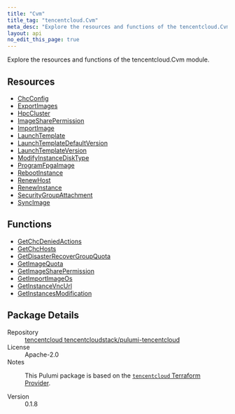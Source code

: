 ```yaml
---
title: "Cvm"
title_tag: "tencentcloud.Cvm"
meta_desc: "Explore the resources and functions of the tencentcloud.Cvm module."
layout: api
no_edit_this_page: true
---
```


<!-- WARNING: this file was generated by Pulumi Docs Generator. -->
<!-- Do not edit by hand unless you're certain you know what you are doing! -->

Explore the resources and functions of the tencentcloud.Cvm module.

<h2 id="resources">Resources</h2>
<ul class="api">
    <li><a href="chcconfig/" title="ChcConfig"><span class="api-symbol api-symbol--resource"></span>ChcConfig</a></li>
    <li><a href="exportimages/" title="ExportImages"><span class="api-symbol api-symbol--resource"></span>ExportImages</a></li>
    <li><a href="hpccluster/" title="HpcCluster"><span class="api-symbol api-symbol--resource"></span>HpcCluster</a></li>
    <li><a href="imagesharepermission/" title="ImageSharePermission"><span class="api-symbol api-symbol--resource"></span>ImageSharePermission</a></li>
    <li><a href="importimage/" title="ImportImage"><span class="api-symbol api-symbol--resource"></span>ImportImage</a></li>
    <li><a href="launchtemplate/" title="LaunchTemplate"><span class="api-symbol api-symbol--resource"></span>LaunchTemplate</a></li>
    <li><a href="launchtemplatedefaultversion/" title="LaunchTemplateDefaultVersion"><span class="api-symbol api-symbol--resource"></span>LaunchTemplateDefaultVersion</a></li>
    <li><a href="launchtemplateversion/" title="LaunchTemplateVersion"><span class="api-symbol api-symbol--resource"></span>LaunchTemplateVersion</a></li>
    <li><a href="modifyinstancedisktype/" title="ModifyInstanceDiskType"><span class="api-symbol api-symbol--resource"></span>ModifyInstanceDiskType</a></li>
    <li><a href="programfpgaimage/" title="ProgramFpgaImage"><span class="api-symbol api-symbol--resource"></span>ProgramFpgaImage</a></li>
    <li><a href="rebootinstance/" title="RebootInstance"><span class="api-symbol api-symbol--resource"></span>RebootInstance</a></li>
    <li><a href="renewhost/" title="RenewHost"><span class="api-symbol api-symbol--resource"></span>RenewHost</a></li>
    <li><a href="renewinstance/" title="RenewInstance"><span class="api-symbol api-symbol--resource"></span>RenewInstance</a></li>
    <li><a href="securitygroupattachment/" title="SecurityGroupAttachment"><span class="api-symbol api-symbol--resource"></span>SecurityGroupAttachment</a></li>
    <li><a href="syncimage/" title="SyncImage"><span class="api-symbol api-symbol--resource"></span>SyncImage</a></li>
</ul>

<h2 id="functions">Functions</h2>
<ul class="api">
    <li><a href="getchcdeniedactions/" title="GetChcDeniedActions"><span class="api-symbol api-symbol--function"></span>GetChcDeniedActions</a></li>
    <li><a href="getchchosts/" title="GetChcHosts"><span class="api-symbol api-symbol--function"></span>GetChcHosts</a></li>
    <li><a href="getdisasterrecovergroupquota/" title="GetDisasterRecoverGroupQuota"><span class="api-symbol api-symbol--function"></span>GetDisasterRecoverGroupQuota</a></li>
    <li><a href="getimagequota/" title="GetImageQuota"><span class="api-symbol api-symbol--function"></span>GetImageQuota</a></li>
    <li><a href="getimagesharepermission/" title="GetImageSharePermission"><span class="api-symbol api-symbol--function"></span>GetImageSharePermission</a></li>
    <li><a href="getimportimageos/" title="GetImportImageOs"><span class="api-symbol api-symbol--function"></span>GetImportImageOs</a></li>
    <li><a href="getinstancevncurl/" title="GetInstanceVncUrl"><span class="api-symbol api-symbol--function"></span>GetInstanceVncUrl</a></li>
    <li><a href="getinstancesmodification/" title="GetInstancesModification"><span class="api-symbol api-symbol--function"></span>GetInstancesModification</a></li>
</ul>

<h2 id="package-details">Package Details</h2>
<dl class="package-details">
	<dt>Repository</dt>
	<dd><a href="https://github.com/tencentcloudstack/pulumi-tencentcloud">tencentcloud tencentcloudstack/pulumi-tencentcloud</a></dd>
	<dt>License</dt>
	<dd>Apache-2.0</dd>
	<dt>Notes</dt>
	<dd><p>This Pulumi package is based on the <a href="https://github.com/tencentcloudstack/terraform-provider-tencentcloud"><code>tencentcloud</code> Terraform Provider</a>.</p>
</dd>
	<dt>Version</dt>
	<dd>0.1.8</dd>
</dl>

